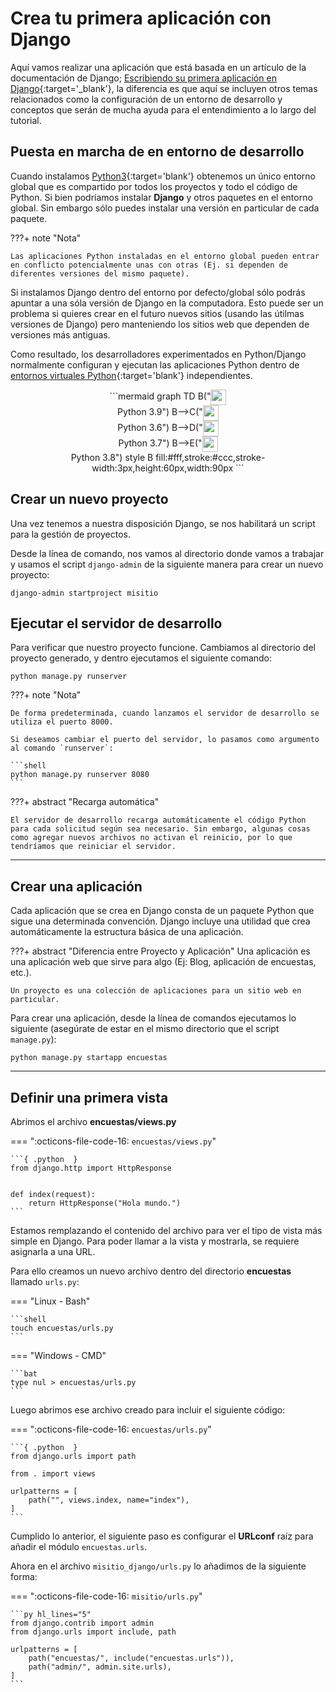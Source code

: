 # Crea tu primera aplicación con Django

Aquí vamos realizar una aplicación que está basada en un artículo de la documentación de Django; [Escribiendo su primera aplicación en Django](https://docs.djangoproject.com/en/5.0/intro/){:target='_blank'}, la diferencia es que aquí se incluyen otros temas relacionados como la configuración de un entorno de desarrollo y conceptos que serán de mucha ayuda para el entendimiento a lo largo del tutorial.


## Puesta en marcha de en entorno de desarrollo

Cuando instalamos [Python3](https://www.python.org/){:target='blank'} obtenemos un único entorno global que es compartido por todos los proyectos y todo el código de Python. Si bien podríamos instalar **Django** y otros paquetes en el entorno global. Sin embargo sólo puedes instalar una versión en particular de cada paquete.

???+ note "Nota"

    Las aplicaciones Python instaladas en el entorno global pueden entrar en conflicto potencialmente unas con otras (Ej. si dependen de diferentes versiones del mismo paquete).

Si instalamos Django dentro del entorno por defecto/global sólo podrás apuntar a una sóla versión de Django en la computadora. Esto puede ser un problema si quieres crear en el futuro nuevos sitios (usando las útilmas versiones de Django) pero manteniendo los sitios web que dependen de versiones más antiguas.

Como resultado, los desarrolladores experimentados en Python/Django normalmente configuran y ejecutan las aplicaciones Python dentro de [entornos virtuales Python](https://docs.python.org/es/3/tutorial/venv.html){:target='blank'} independientes.


<script src="https://kit.fontawesome.com/6b8f0c7049.js" crossorigin="anonymous"></script>


<div style="text-align:center">
```mermaid
graph TD
    B("<img src='/img/python.svg'; width='25' align='center'/><br>Python 3.9")
    B-->C("<img src='/img/python.svg'; width='25' align='center'/><br>Python 3.6")
    B-->D("<img src='/img/python.svg'; width='25' align='center'/><br>Python 3.7")
    B-->E("<img src='/img/python.svg'; width='25' align='center'/><br>Python 3.8")
    style B fill:#fff,stroke:#ccc,stroke-width:3px,height:60px,width:90px
```
</div>

## Crear un nuevo proyecto

Una vez tenemos a nuestra disposición Django, se nos habilitará un script para la gestión de proyectos.

Desde la línea de comando, nos vamos al directorio donde vamos a trabajar y usamos el script `django-admin` de la siguiente manera para crear un nuevo proyecto:

```shell
django-admin startproject misitio
```

## Ejecutar el servidor de desarrollo

Para verificar que nuestro proyecto funcione. Cambiamos al directorio del proyecto generado, y dentro ejecutamos el siguiente comando:

```shell
python manage.py runserver
```

???+ note "Nota"

    De forma predeterminada, cuando lanzamos el servidor de desarrollo se utiliza el puerto 8000.

    Si deseamos cambiar el puerto del servidor, lo pasamos como argumento al comando `runserver`:

    ```shell
    python manage.py runserver 8080
    ```

???+ abstract "Recarga automática"

    El servidor de desarrollo recarga automáticamente el código Python para cada solicitud según sea necesario. Sin embargo, algunas cosas como agregar nuevos archivos no activan el reinicio, por lo que tendríamos que reiniciar el servidor.

---

## Crear una aplicación

Cada aplicación que se crea en Django consta de un paquete Python que sigue una determinada convención. Django incluye una utilidad que crea automáticamente la estructura básica de una aplicación.

???+ abstract "Diferencia entre Proyecto y Aplicación"
    Una aplicación es una aplicación web que sirve para algo (Ej: Blog, aplicación de encuestas, etc.).

    Un proyecto es una colección de aplicaciones para un sitio web en particular.

Para crear una aplicación, desde la línea de comandos ejecutamos lo siguiente (asegúrate de estar en el mismo directorio que el script `manage.py`):

```
python manage.py startapp encuestas
```

---

## Definir una primera vista

Abrimos el archivo **encuestas/views.py**

=== ":octicons-file-code-16: `encuestas/views.py`"

    ```{ .python  }
    from django.http import HttpResponse


    def index(request):
        return HttpResponse("Hola mundo.")
    ```

    
Estamos remplazando el contenido del archivo para ver el tipo de vista más simple en Django. Para poder llamar a la vista y mostrarla, se requiere asignarla a una URL.


Para ello creamos un nuevo archivo dentro del directorio **encuestas** llamado `urls.py`:

=== "Linux - Bash"

    ```shell
    touch encuestas/urls.py
    ```
=== "Windows - CMD"

    ```bat
    type nul > encuestas/urls.py
    ```
Luego abrimos ese archivo creado para incluir el siguiente código:

=== ":octicons-file-code-16: `encuestas/urls.py`"

    ```{ .python  }
    from django.urls import path

    from . import views

    urlpatterns = [
        path("", views.index, name="index"),
    ]
    ```

Cumplido lo anterior, el siguiente paso es configurar el **URLconf** raíz para añadir el módulo `encuestas.urls`.

Ahora en el archivo `misitio_django/urls.py` lo añadimos de la siguiente forma:

=== ":octicons-file-code-16: `misitio/urls.py`"

    ```py hl_lines="5"
    from django.contrib import admin
    from django.urls import include, path

    urlpatterns = [
        path("encuestas/", include("encuestas.urls")),
        path("admin/", admin.site.urls),
    ]
    ```